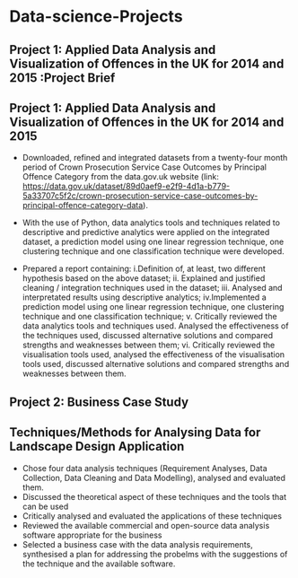 # Data-science-Projects

## Project 1: Applied Data Analysis and Visualization of Offences in the UK for 2014 and 2015 :Project Brief
## Project 1: Applied Data Analysis and Visualization of Offences in the UK for 2014 and 2015

* Downloaded, refined and integrated datasets from a twenty-four month period of Crown Prosecution Service Case Outcomes by Principal Offence Category from the data.gov.uk website (link: https://data.gov.uk/dataset/89d0aef9-e2f9-4d1a-b779-5a33707c5f2c/crown-prosecution-service-case-outcomes-by-principal-offence-category-data).

* With the use of Python, data analytics tools and techniques related to descriptive and predictive analytics were applied on the integrated dataset, a prediction model using one linear regression technique, one clustering technique and one classification technique were developed.
* Prepared a report containing: i.Definition of, at least, two different hypothesis based on the above dataset; ii. Explained and justified cleaning / integration techniques used in the dataset; iii. Analysed and interpretated results using descriptive analytics; iv.Implemented a prediction model using one linear regression technique, one clustering technique and one classification technique; v. Critically reviewed the data analytics tools and techniques used. Analysed the effectiveness of the techniques used, discussed alternative solutions and compared strengths and weaknesses between them; vi. Critically reviewed the visualisation tools used, analysed the effectiveness of the visualisation tools used, discussed alternative solutions and compared strengths and weaknesses between them.
## Project 2: Business Case Study
## Techniques/Methods for Analysing Data for Landscape Design Application
* Chose four data analysis techniques (Requirement Analyses, Data Collection, Data Cleaning and Data Modelling), analysed and evaluated them.
* Discussed the theoretical aspect of these techniques and the tools that can be used
* Critically analysed and evaluated the applications of these techniques
* Reviewed the available commercial and open-source data analysis software appropriate for the business 
* Selected a business case with the data analysis requirements, synthesised a plan for addressing the probelms with the suggestions of the technique and the available software.
